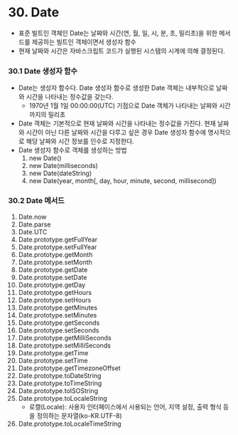 # 30. Date
- 표준 빌트인 객체인 Date는 날짜와 시간(연, 월, 일, 시, 분, 초, 밀리초)을 위한 메서드를 제공하는 빌트인 객체이면서 생성자 함수
- 현재 날짜와 시간은 자바스크립트 코드가 실행된 시스템의 시계에 의해 결정된다.

### 30.1 Date 생성자 함수
- Date는 생성자 함수다. Date 생성자 함수로 생성한 Date 객체는 내부적으로 날짜와 시간을 나타내는 정수값을 갖는다.
  - 1970년 1월 1일 00:00:00(UTC) 기점으로 Date 객체가 나타내는 날짜와 시간까지의 밀리초
- Date 객체는 기본적으로 현재 날짜와 시간을 나타내는 정수값을 가진다. 현재 날짜와 시간이 아닌 다른 날짜와 시간을 다루고 싶은 경우 Date 생성자 함수에 명시적으로 해당 날짜와 시간 정보를 인수로 지정한다.
- Date 생성자 함수로 객체를 생성하는 방법
  1. new Date()
  2. new Date(milliseconds)
  3. new Date(dateString)
  4. new Date(year, month[, day, hour, minute, second, millisecond])

### 30.2 Date 메서드
1. Date.now
2. Date.parse
3. Date.UTC
4. Date.prototype.getFullYear
5. Date.prototype.setFullYear
6. Date.prototype.getMonth
7. Date.prototype.setMonth
8. Date.prototype.getDate
9. Date.prototype.setDate
10. Date.prototype.getDay
11. Date.prototype.getHours
12. Date.prototype.setHours
13. Date.prototype.getMinutes
14. Date.prototype.setMinutes
15. Date.prototype.getSeconds
16. Date.prototype.setSeconds
17. Date.prototype.getMilliSeconds
18. Date.prototype.setMilliSeconds
19. Date.prototype.getTime
20. Date.prototype.setTime
21. Date.prototype.getTimezoneOffset
22. Date.prototype.toDateString
23. Date.prototype.toTimeString
24. Date.prototype.toISOString
25. Date.prototype.toLocaleString
    - 로캘(Locale): 사용자 인터페이스에서 사용되는 언어, 지역 설정, 출력 형식 등을 정의하는 문자열(ko-KR.UTF-8)
26. Date.prototype.toLocaleTimeString